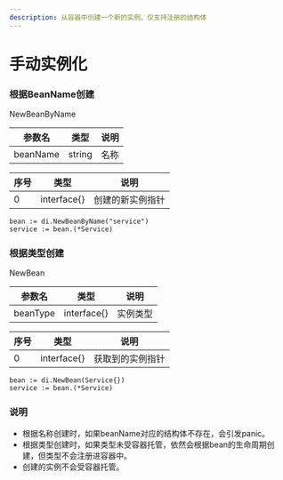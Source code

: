 ```yaml
---
description: 从容器中创建一个新的实例，仅支持注册的结构体
---
```


# 手动实例化

### 根据BeanName创建

NewBeanByName

| 参数名      | 类型     |  说明 |
| -------- | ------ | :-: |
| beanName | string |  名称 |

| 序号 | 类型          |    说明    |
| -- | ----------- | :------: |
| 0  | interface{} | 创建的新实例指针 |

```
bean := di.NewBeanByName("service")
service := bean.(*Service)
```

### 根据类型创建

NewBean

| 参数名      | 类型          |  说明  |
| -------- | ----------- | :--: |
| beanType | interface{} | 实例类型 |

| 序号 | 类型          |    说明    |
| -- | ----------- | :------: |
| 0  | interface{} | 获取到的实例指针 |

```
bean := di.NewBean(Service{})
service := bean.(*Service)
```

### 说明

* 根据名称创建时，如果beanName对应的结构体不存在，会引发panic。
* 根据类型创建时，如果类型未受容器托管，依然会根据bean的生命周期创建，但类型不会注册进容器中。
* 创建的实例不会受容器托管。
